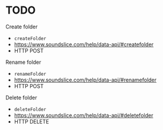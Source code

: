 # TODO

Create folder
- `createFolder`
- https://www.soundslice.com/help/data-api/#createfolder
- HTTP POST

Rename folder
- `renameFolder`
- https://www.soundslice.com/help/data-api/#renamefolder
- HTTP POST

Delete folder
- `deleteFolder`
- https://www.soundslice.com/help/data-api/#deletefolder
- HTTP DELETE
